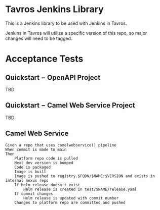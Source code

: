 # Tavros Jenkins Library

This is a Jenkins library to be used with Jenkins in Tavros.

Jenkins in Tavros will utilize a specific version of this repo, so major changes will need to be tagged.

# Acceptance Tests

## Quickstart − OpenAPI Project

TBD

## Quickstart − Camel Web Service Project

TBD

## Camel Web Service
```
Given a repo that uses camelwebservice() pipeline
When commit is made to main
Then
    Platform repo code is pulled
    Next dev version is bumped
    Code is packaged
    Image is built
    Image is pushed to registry.$FQDN/$NAME:$VERSION and exists in internal nexus repo
    If helm release doesn't exist
        Helm release is created in test/$NAME/release.yaml
    If commit changes
        Helm release is updated with commit number
    Changes to platform repo are committed and pushed
```